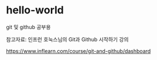 # hello-world
git 및 github 공부용

참고자료: 인프런 호눅스님의 Git과 Github 시작하기 강의

https://www.inflearn.com/course/git-and-github/dashboard
